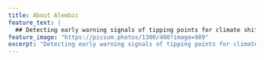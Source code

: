 ```yaml
---
title: About Alembic
feature_text: |
  ## Detecting early warning signals of tipping points for climate shifts
feature_image: "https://picsum.photos/1300/400?image=989"
excerpt: "Detecting early warning signals of tipping points for climate shifts"
---
```

